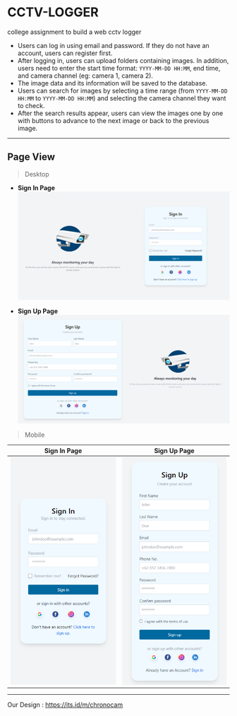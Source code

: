 # CCTV-LOGGER

college assignment to build a web cctv logger

- Users can log in using email and password. If they do not have an account, users can register first.
- After logging in, users can upload folders containing images. In addition, users need to enter the start time format: `YYYY-MM-DD HH:MM`, end time, and camera channel (eg: camera 1, camera 2).
- The image data and its information will be saved to the database.
- Users can search for images by selecting a time range (from `YYYY-MM-DD HH:MM` to `YYYY-MM-DD HH:MM`) and selecting the camera channel they want to check.
- After the search results appear, users can view the images one by one with buttons to advance to the next image or back to the previous image.

---

## Page View

> Desktop

- **Sign In Page**
  ![](./frontend/src/documentation/sign-in-desktop.png)

- **Sign Up Page**
  ![](./frontend/src/documentation/sign-up-desktop.png)

> Mobile

| **Sign In Page**                                                   | **Sign Up Page**                                                   |
| ------------------------------------------------------------------ | ------------------------------------------------------------------ |
| ![Sign In Mobile](./frontend/src/documentation/sign-in-mobile.png) | ![Sign Up Mobile](./frontend/src/documentation/sign-up-mobile.png) |

---

Our Design : https://its.id/m/chronocam
